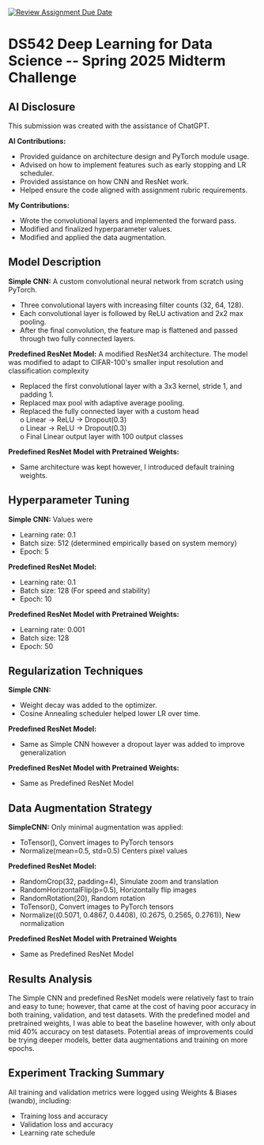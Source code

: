 [![Review Assignment Due Date](https://classroom.github.com/assets/deadline-readme-button-22041afd0340ce965d47ae6ef1cefeee28c7c493a6346c4f15d667ab976d596c.svg)](https://classroom.github.com/a/xnB1OI0j)
# DS542 Deep Learning for Data Science -- Spring 2025 Midterm Challenge

## AI Disclosure

This submission was created with the assistance of ChatGPT.

**AI Contributions:**
- Provided guidance on architecture design and PyTorch module usage.
- Advised on how to implement features such as early stopping and LR scheduler.
- Provided assistance on how CNN and ResNet work.
- Helped ensure the code aligned with assignment rubric requirements.

**My Contributions:**
- Wrote the convolutional layers and implemented the forward pass.
- Modified and finalized hyperparameter values.
- Modified and applied the data augmentation.



## Model Description

**Simple CNN:** A custom convolutional neural network from scratch using PyTorch.  
- Three convolutional layers with increasing filter counts (32, 64, 128).  
- Each convolutional layer is followed by ReLU activation and 2x2 max pooling.  
- After the final convolution, the feature map is flattened and passed through two fully connected layers.  

**Predefined ResNet Model:** A modified ResNet34 architecture. The model was modified to adapt to CIFAR-100's smaller input resolution and classification complexity  
- Replaced the first convolutional layer with a 3x3 kernel, stride 1, and padding 1.  
- Replaced max pool with adaptive average pooling.  
- Replaced the fully connected layer with a custom head  
      o Linear → ReLU → Dropout(0.3)  
      o Linear → ReLU → Dropout(0.3)  
      o Final Linear output layer with 100 output classes  

**Predefined ResNet Model with Pretrained Weights:**  
- Same architecture was kept however, I introduced default training weights.



## Hyperparameter Tuning

**Simple CNN:** Values were  
- Learning rate: 0.1  
- Batch size: 512 (determined empirically based on system memory)  
- Epoch: 5  

**Predefined ResNet Model:**  
- Learning rate: 0.1  
- Batch size: 128 (For speed and stability)  
- Epoch: 10  

**Predefined ResNet Model with Pretrained Weights:**  
- Learning rate: 0.001  
- Batch size: 128  
- Epoch: 50  



## Regularization Techniques

**Simple CNN:**  
- Weight decay was added to the optimizer.  
- Cosine Annealing scheduler helped lower LR over time.  

**Predefined ResNet Model:**  
- Same as Simple CNN however a dropout layer was added to improve generalization  

**Predefined ResNet Model with Pretrained Weights:**  
- Same as Predefined ResNet Model  



## Data Augmentation Strategy

**SimpleCNN:** Only minimal augmentation was applied:  
- ToTensor(), Convert images to PyTorch tensors  
- Normalize(mean=0.5, std=0.5) Centers pixel values  

**Predefined ResNet Model:**  
- RandomCrop(32, padding=4), Simulate zoom and translation  
- RandomHorizontalFlip(p=0.5), Horizontally flip images  
- RandomRotation(20), Random rotation  
- ToTensor(), Convert images to PyTorch tensors  
- Normalize((0.5071, 0.4867, 0.4408), (0.2675, 0.2565, 0.2761)), New normalization  

**Predefined ResNet Model with Pretrained Weights**  
- Same as Predefined ResNet Model  



## Results Analysis

The Simple CNN and predefined ResNet models were relatively fast to train and easy to tune; however, that came at the cost of having poor accuracy in both training, validation, and test datasets. With the predefined model and pretrained weights, I was able to beat the baseline however, with only about mid 40% accuracy on test datasets. Potential areas of improvements could be trying deeper models, better data augmentations and training on more epochs.



## Experiment Tracking Summary

All training and validation metrics were logged using Weights & Biases (wandb), including:  
- Training loss and accuracy  
- Validation loss and accuracy  
- Learning rate schedule 
